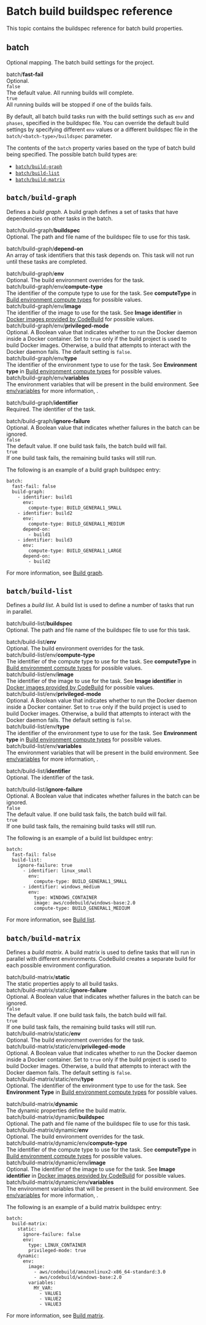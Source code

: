 # Batch build buildspec reference<a name="batch-build-buildspec"></a>

This topic contains the buildspec reference for batch build properties\.

## batch<a name="build-spec.batch"></a>

Optional mapping\. The batch build settings for the project\.

batch/**fast\-fail**  
Optional\.     
`false`  
The default value\. All running builds will complete\.   
`true`  
All running builds will be stopped if one of the builds fails\.

By default, all batch build tasks run with the build settings such as `env` and `phases`, specified in the buildspec file\. You can override the default build settings by specifying different `env` values or a different buildspec file in the `batch/<batch-type>/buildspec` parameter\.

The contents of the `batch` property varies based on the type of batch build being specified\. The possible batch build types are:
+ [`batch/build-graph`](#build-spec.batch.build-graph)
+ [`batch/build-list`](#build-spec.batch.build-list)
+ [`batch/build-matrix`](#build-spec.batch.build-matrix)

## `batch/build-graph`<a name="build-spec.batch.build-graph"></a>

Defines a *build graph*\. A build graph defines a set of tasks that have dependencies on other tasks in the batch\. 

batch/build\-graph/**buildspec**  
Optional\. The path and file name of the buildspec file to use for this task\.

batch/build\-graph/**depend\-on**  
An array of task identifiers that this task depends on\. This task will not run until these tasks are completed\.

batch/build\-graph/**env**  
Optional\. The build environment overrides for the task\.     
batch/build\-graph/env/**compute\-type**  
The identifier of the compute type to use for the task\. See **computeType** in [Build environment compute types](build-env-ref-compute-types.md) for possible values\.  
batch/build\-graph/env/**image**  
The identifier of the image to use for the task\. See **Image identifier** in [Docker images provided by CodeBuild](build-env-ref-available.md) for possible values\.  
batch/build\-graph/env/**privileged\-mode**  
Optional\. A Boolean value that indicates whether to run the Docker daemon inside a Docker container\. Set to `true` only if the build project is used to build Docker images\. Otherwise, a build that attempts to interact with the Docker daemon fails\. The default setting is `false`\.  
batch/build\-graph/env/**type**  
The identifier of the environment type to use for the task\. See **Environment type** in [Build environment compute types](build-env-ref-compute-types.md) for possible values\.  
batch/build\-graph/env/**variables**  
The environment variables that will be present in the build environment\. See [env/variables](build-spec-ref.md#build-spec.env.variables) for more information, \.

batch/build\-graph/**identifier**  
Required\. The identifier of the task\.

batch/build\-graph/**ignore\-failure**  
Optional\. A Boolean value that indicates whether failures in the batch can be ignored\.    
`false`  
The default value\. If one build task fails, the batch build will fail\.   
`true`  
If one build task fails, the remaining build tasks will still run\. 

The following is an example of a build graph buildspec entry:

```
batch:
  fast-fail: false
  build-graph:
    - identifier: build1
      env:
        compute-type: BUILD_GENERAL1_SMALL
    - identifier: build2
      env:
        compute-type: BUILD_GENERAL1_MEDIUM
      depend-on:
        - build1
    - identifier: build3
      env:
        compute-type: BUILD_GENERAL1_LARGE
      depend-on:
        - build2
```

For more information, see [Build graph](batch-build.md#batch_build_graph)\.

## `batch/build-list`<a name="build-spec.batch.build-list"></a>

Defines a *build list*\. A build list is used to define a number of tasks that run in parallel\. 

batch/build\-list/**buildspec**  
Optional\. The path and file name of the buildspec file to use for this task\.

batch/build\-list/**env**  
Optional\. The build environment overrides for the task\.     
batch/build\-list/env/**compute\-type**  
The identifier of the compute type to use for the task\. See **computeType** in [Build environment compute types](build-env-ref-compute-types.md) for possible values\.  
batch/build\-list/env/**image**  
The identifier of the image to use for the task\. See **Image identifier** in [Docker images provided by CodeBuild](build-env-ref-available.md) for possible values\.  
batch/build\-list/env/**privileged\-mode**  
Optional\. A Boolean value that indicates whether to run the Docker daemon inside a Docker container\. Set to `true` only if the build project is used to build Docker images\. Otherwise, a build that attempts to interact with the Docker daemon fails\. The default setting is `false`\.  
batch/build\-list/env/**type**  
The identifier of the environment type to use for the task\. See **Environment type** in [Build environment compute types](build-env-ref-compute-types.md) for possible values\.  
batch/build\-list/env/**variables**  
The environment variables that will be present in the build environment\. See [env/variables](build-spec-ref.md#build-spec.env.variables) for more information, \.

batch/build\-list/**identifier**  
Optional\. The identifier of the task\.

batch/build\-list/**ignore\-failure**  
Optional\. A Boolean value that indicates whether failures in the batch can be ignored\.    
`false`  
The default value\. If one build task fails, the batch build will fail\.   
`true`  
If one build task fails, the remaining build tasks will still run\. 

The following is an example of a build list buildspec entry:

```
batch:
  fast-fail: false
  build-list:
    ignore-failure: true
      - identifier: linux_small
        env:
          compute-type: BUILD_GENERAL1_SMALL
      - identifier: windows_medium
        env:
          type: WINDOWS_CONTAINER
          image: aws/codebuild/windows-base:2.0
          compute-type: BUILD_GENERAL1_MEDIUM
```

For more information, see [Build list](batch-build.md#batch_build_list)\.

## `batch/build-matrix`<a name="build-spec.batch.build-matrix"></a>

Defines a *build matrix*\. A build matrix is used to define tasks that will run in parallel with different environments\. CodeBuild creates a separate build for each possible environment configuration\. 

batch/build\-matrix/**static**  
The static properties apply to all build tasks\.    
batch/build\-matrix/static/**ignore\-failure**  
Optional\. A Boolean value that indicates whether failures in the batch can be ignored\.    
`false`  
The default value\. If one build task fails, the batch build will fail\.   
`true`  
If one build task fails, the remaining build tasks will still run\.   
batch/build\-matrix/static/**env**  
Optional\. The build environment overrides for the task\.     
batch/build\-matrix/static/env/**privileged\-mode**  
Optional\. A Boolean value that indicates whether to run the Docker daemon inside a Docker container\. Set to `true` only if the build project is used to build Docker images\. Otherwise, a build that attempts to interact with the Docker daemon fails\. The default setting is `false`\.  
batch/build\-matrix/static/env/**type**  
Optional\. The identifier of the environment type to use for the task\. See **Environment Type** in [Build environment compute types](build-env-ref-compute-types.md) for possible values\.

batch/build\-matrix/**dynamic**  
The dynamic properties define the build matrix\.    
batch/build\-matrix/dynamic/**buildspec**  
Optional\. The path and file name of the buildspec file to use for this task\.  
batch/build\-matrix/dynamic/**env**  
Optional\. The build environment overrides for the task\.     
batch/build\-matrix/dynamic/env/**compute\-type**  
The identifier of the compute type to use for the task\. See **computeType** in [Build environment compute types](build-env-ref-compute-types.md) for possible values\.  
batch/build\-matrix/dynamic/env/**image**  
Optional\. The identifier of the image to use for the task\. See **Image identifier** in [Docker images provided by CodeBuild](build-env-ref-available.md) for possible values\.  
batch/build\-matrix/dynamic/env/**variables**  
The environment variables that will be present in the build environment\. See [env/variables](build-spec-ref.md#build-spec.env.variables) for more information, \.

The following is an example of a build matrix buildspec entry:

```
batch:
  build-matrix:
    static:
      ignore-failure: false
      env:
        type: LINUX_CONTAINER
        privileged-mode: true
    dynamic:
      env:
        image:
          - aws/codebuild/amazonlinux2-x86_64-standard:3.0
          - aws/codebuild/windows-base:2.0
        variables:
          MY_VAR:
            - VALUE1
            - VALUE2
            - VALUE3
```

For more information, see [Build matrix](batch-build.md#batch_build_matrix)\.